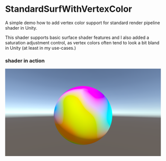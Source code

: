 # StandardSurfWithVertexColor

A simple demo how to add vertex color support for standard render pipeline shader in Unity.

This shader supports basic surface shader features and I also added a saturation adjustment control, as vertex colors often tend to look a bit bland in Unity (at least in my use-cases.)

### shader in action

![StandardSurfWithVertexColor image](StandardSurfWithVertexColor.png)
